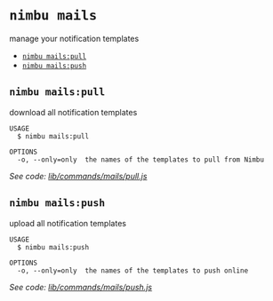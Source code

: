 `nimbu mails`
=============

manage your notification templates

* [`nimbu mails:pull`](#nimbu-mailspull)
* [`nimbu mails:push`](#nimbu-mailspush)

## `nimbu mails:pull`

download all notification templates

```
USAGE
  $ nimbu mails:pull

OPTIONS
  -o, --only=only  the names of the templates to pull from Nimbu
```

_See code: [lib/commands/mails/pull.js](https://github.com/zenjoy/nimbu-toolbelt/blob/v5.0.0-alpha.7/lib/commands/mails/pull.js)_

## `nimbu mails:push`

upload all notification templates

```
USAGE
  $ nimbu mails:push

OPTIONS
  -o, --only=only  the names of the templates to push online
```

_See code: [lib/commands/mails/push.js](https://github.com/zenjoy/nimbu-toolbelt/blob/v5.0.0-alpha.7/lib/commands/mails/push.js)_
